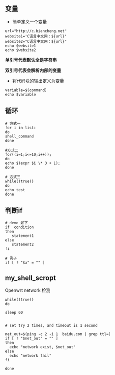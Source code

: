 ## 变量

- 简单定义一个变量

```
url="http://c.biancheng.net"
website1='C语言中文网：${url}'
website2="C语言中文网：${url}"
echo $website1   
echo $website2
```

**单引号代表默认全是字符串**

**双引号代表会解析内部的变量**

- 将代码块的输出定义为变量

```
variable=$(command)
echo $variable
```

## 循环

```
# 方式一
for i in list:
do
shell_command
done

#方式二
for((i=1;i<=10;i++));  
do   
echo $(expr $i \* 3 + 1);  
done

# 方式三
while((true))
do
echo test
done
```



## 判断if

```
# demo 如下
if  condition
then
   statement1
else
   statement2
fi

# 例子
if [ ! "$a" = "" ]

```







## my_shell_scropt

Openwrt network 检测

```
while((true))
do

sleep 60


# set try 2 times, and timeout is 1 second

net_out=$(ping -c 2 -i 1  baidu.com | grep ttl=)
if [ ! "$net_out" = "" ]
then
  echo "network exist, $net_out"
else
  echo "network fail"
fi

done
```

